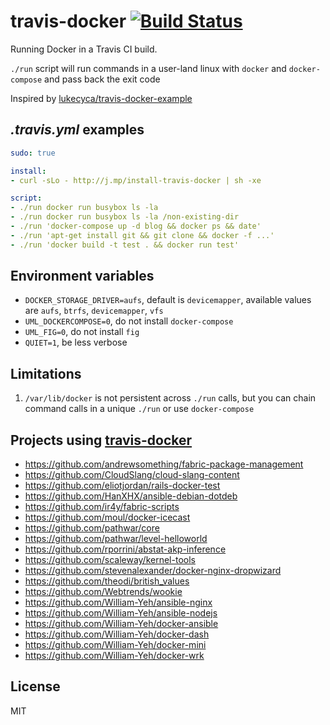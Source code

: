 # travis-docker [![Build Status](https://img.shields.io/travis/moul/travis-docker.svg)](https://travis-ci.org/moul/travis-docker)

Running Docker in a Travis CI build.

`./run` script will run commands in a user-land linux with `docker` and `docker-compose` and pass back the exit code

Inspired by [lukecyca/travis-docker-example](https://github.com/lukecyca/travis-docker-example)


## *.travis.yml* examples

```yaml
sudo: true

install:
- curl -sLo - http://j.mp/install-travis-docker | sh -xe

script:
- ./run docker run busybox ls -la
- ./run docker run busybox ls -la /non-existing-dir
- ./run 'docker-compose up -d blog && docker ps && date'
- ./run 'apt-get install git && git clone && docker -f ...'
- ./run 'docker build -t test . && docker run test'
```


## Environment variables

- `DOCKER_STORAGE_DRIVER=aufs`, default is `devicemapper`, available values are `aufs`, `btrfs`, `devicemapper`, `vfs`
- `UML_DOCKERCOMPOSE=0`, do not install `docker-compose`
- `UML_FIG=0`, do not install `fig`
- `QUIET=1`, be less verbose 



## Limitations

1. `/var/lib/docker` is not persistent across `./run` calls, but you can chain command calls in a unique `./run` or use `docker-compose`


## Projects using [travis-docker](https://github.com/moul/travis-docker)

- https://github.com/andrewsomething/fabric-package-management
- https://github.com/CloudSlang/cloud-slang-content
- https://github.com/eliotjordan/rails-docker-test
- https://github.com/HanXHX/ansible-debian-dotdeb
- https://github.com/ir4y/fabric-scripts
- https://github.com/moul/docker-icecast
- https://github.com/pathwar/core
- https://github.com/pathwar/level-helloworld
- https://github.com/rporrini/abstat-akp-inference
- https://github.com/scaleway/kernel-tools
- https://github.com/stevenalexander/docker-nginx-dropwizard
- https://github.com/theodi/british_values
- https://github.com/Webtrends/wookie
- https://github.com/William-Yeh/ansible-nginx
- https://github.com/William-Yeh/ansible-nodejs
- https://github.com/William-Yeh/docker-ansible
- https://github.com/William-Yeh/docker-dash
- https://github.com/William-Yeh/docker-mini
- https://github.com/William-Yeh/docker-wrk

## License

MIT
